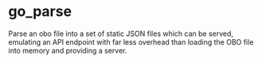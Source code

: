 # go_parse

Parse an obo file into a set of static JSON files which can be served, emulating an API endpoint with far less overhead than loading the OBO file into memory and providing a server.
